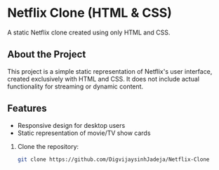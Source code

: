 # Netflix Clone (HTML & CSS)

A static Netflix clone created using only HTML and CSS.

## About the Project

This project is a simple static representation of Netflix's user interface, created exclusively with HTML and CSS. It does not include actual functionality for streaming or dynamic content.

## Features

- Responsive design for desktop users
- Static representation of movie/TV show cards


1. Clone the repository:

   ```bash
   git clone https://github.com/DigvijaysinhJadeja/Netflix-Clone
